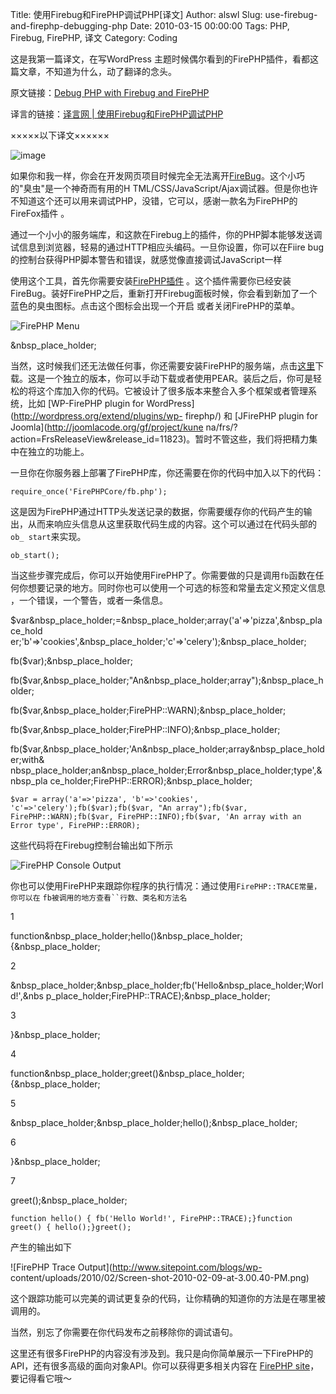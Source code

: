 Title: 使用Firebug和FirePHP调试PHP[译文]
Author: alswl
Slug: use-firebug-and-firephp-debugging-php
Date: 2010-03-15 00:00:00
Tags: PHP, Firebug, FirePHP, 译文
Category: Coding

这是我第一篇译文，在写WordPress 主题时候偶尔看到的FirePHP插件，看都这篇文章，不知道为什么，动了翻译的念头。

原文链接：[Debug PHP with Firebug and
FirePHP](http://www.sitepoint.com/blogs/2010/02/09/debug-php-firebug-firephp/)

译言的链接：[译言网 |
使用Firebug和FirePHP调试PHP](http://article.yeeyan.org/view/119553/94520)

×××××以下译文××××××

![image](https://ohsolnxaa.qnssl.com/upload_dropbox/201612/404.png)

如果你和我一样，你会在开发网页项目时候完全无法离开[FireBug](http://getfirebug.com/)。这个小巧的"臭虫"是一个神奇而有用的H
TML/CSS/JavaScript/Ajax调试器。但是你也许不知道这个还可以用来调试PHP，没错，它可以，感谢一款名为FirePHP的FireFox插件
。

通过一个小小的服务端库，和这款在Firebug上的插件，你的PHP脚本能够发送调试信息到浏览器，轻易的通过HTTP相应头编码。一旦你设置，你可以在Fiire
bug的控制台获得PHP脚本警告和错误，就感觉像直接调试JavaScript一样

使用这个工具，首先你需要安装[FirePHP插件](https://addons.mozilla.org/en-US/firefox/addon/6149)
。这个插件需要你已经安装FireBug。装好FirePHP之后，重新打开Firebug面板时候，你会看到新加了一个蓝色的臭虫图标。点击这个图标会出现一个开启
或者关闭FirePHP的菜单。

![FirePHP Menu](https://ohsolnxaa.qnssl.com/upload_dropbox/201612/404.png)

&nbsp_place_holder;

当然，这时候我们还无法做任何事，你还需要安装FirePHP的服务端，点击[这里](http://www.firephp.org/HQ/Install.htm
)下载。这是一个独立的版本，你可以手动下载或者使用PEAR。装后之后，你可是轻松的将这个库加入你的代码。它被设计了很多版本来整合入多个框架或者管理系统，比如
[WP-FirePHP plugin for WordPress](http://wordpress.org/extend/plugins/wp-
firephp/) 和 [JFirePHP plugin for Joomla](http://joomlacode.org/gf/project/kune
na/frs/?action=FrsReleaseView&release_id=11823)。暂时不管这些，我们将把精力集中在独立的功能上。

一旦你在你服务器上部署了FirePHP库，你还需要在你的代码中加入以下的代码：

`require_once('FirePHPCore/fb.php');`

这是因为FirePHP通过HTTP头发送记录的数据，你需要缓存你的代码产生的输出，从而来响应头信息从这里获取代码生成的内容。这个可以通过在代码头部的`ob_
start`来实现。

`ob_start();`

当这些步骤完成后，你可以开始使用FirePHP了。你需要做的只是调用`fb`函数在任何你想要记录的地方。同时你也可以使用一个可选的标签和常量去定义预定义信息
，一个错误，一个警告，或者一条信息。

$var&nbsp_place_holder;=&nbsp_place_holder;array('a'=>'pizza',&nbsp_place_hold
er;'b'=>'cookies',&nbsp_place_holder;'c'=>'celery');&nbsp_place_holder;

fb($var);&nbsp_place_holder;

fb($var,&nbsp_place_holder;"An&nbsp_place_holder;array");&nbsp_place_holder;

fb($var,&nbsp_place_holder;FirePHP::WARN);&nbsp_place_holder;

fb($var,&nbsp_place_holder;FirePHP::INFO);&nbsp_place_holder;

fb($var,&nbsp_place_holder;'An&nbsp_place_holder;array&nbsp_place_holder;with&
nbsp_place_holder;an&nbsp_place_holder;Error&nbsp_place_holder;type',&nbsp_pla
ce_holder;FirePHP::ERROR);&nbsp_place_holder;

    
    $var = array('a'=>'pizza', 'b'=>'cookies', 'c'=>'celery');fb($var);fb($var, "An array");fb($var, FirePHP::WARN);fb($var, FirePHP::INFO);fb($var, 'An array with an Error type', FirePHP::ERROR);

这些代码将在Firebug控制台输出如下所示

![FirePHP Console Output](https://ohsolnxaa.qnssl.com/upload_dropbox/201612/404.png)

你也可以使用FirePHP来跟踪你程序的执行情况：通过使用`FirePHP::TRACE常量，你可以在` `fb被调用的地方查看``行数、类名和方法名`

1

function&nbsp_place_holder;hello()&nbsp_place_holder;{&nbsp_place_holder;

2

&nbsp_place_holder;&nbsp_place_holder;fb('Hello&nbsp_place_holder;World!',&nbs
p_place_holder;FirePHP::TRACE);&nbsp_place_holder;

3

}&nbsp_place_holder;

4

function&nbsp_place_holder;greet()&nbsp_place_holder;{&nbsp_place_holder;

5

&nbsp_place_holder;&nbsp_place_holder;hello();&nbsp_place_holder;

6

}&nbsp_place_holder;

7

greet();&nbsp_place_holder;

    
    function hello() { fb('Hello World!', FirePHP::TRACE);}function greet() { hello();}greet();

产生的输出如下

![FirePHP Trace Output](http://www.sitepoint.com/blogs/wp-
content/uploads/2010/02/Screen-shot-2010-02-09-at-3.00.40-PM.png)

这个跟踪功能可以完美的调试更复杂的代码，让你精确的知道你的方法是在哪里被调用的。

当然，别忘了你需要在你代码发布之前移除你的调试语句。

这里还有很多FirePHP的内容没有涉及到。我只是向你简单展示一下FirePHP的API，还有很多高级的面向对象API。你可以获得更多相关内容在
[FirePHP site](http://www.firephp.org/HQ/Use.htm)，要记得看它哦～

